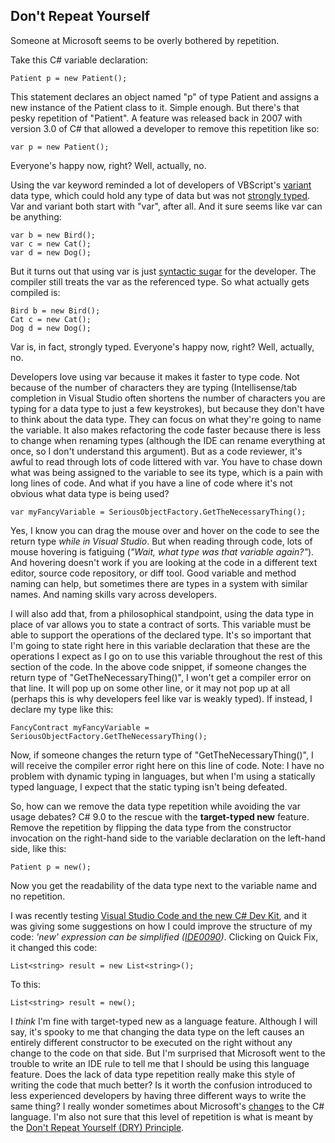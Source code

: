 ## Don't Repeat Yourself

Someone at Microsoft seems to be overly bothered by repetition.

Take this C# variable declaration:

`Patient p = new Patient();`

This statement declares an object named "p" of type Patient and assigns a new instance of the Patient class to it. Simple enough. But there's that pesky repetition of "Patient". A feature was released back in 2007 with version 3.0 of C# that allowed a developer to remove this repetition like so:

`var p = new Patient();`

Everyone's happy now, right? Well, actually, no.

Using the var keyword reminded a lot of developers of VBScript's [variant](https://www.csidata.com/custserv/onlinehelp/VBSdocs/VBS6.HTM) data type, which could hold any type of data but was not [strongly typed](https://stackoverflow.com/questions/3376252/what-are-the-benefits-and-drawbacks-of-a-weakly-typed-language). Var and variant both start with "var", after all. And it sure seems like var can be anything:

`var b = new Bird();`  
`var c = new Cat();`  
`var d = new Dog();`

But it turns out that using var is just [syntactic sugar](https://en.wikipedia.org/wiki/Syntactic_sugar) for the developer. The compiler still treats the var as the referenced type. So what actually gets compiled is:

`Bird b = new Bird();`  
`Cat c = new Cat();`  
`Dog d = new Dog();`

Var is, in fact, strongly typed. Everyone's happy now, right? Well, actually, no.

Developers love using var because it makes it faster to type code. Not because of the number of characters they are typing (Intellisense/tab completion in Visual Studio often shortens the number of characters you are typing for a data type to just a few keystrokes), but because they don't have to think about the data type. They can focus on what they're going to name the variable. It also makes refactoring the code faster because there is less to change when renaming types (although the IDE can rename everything at once, so I don't understand this argument). But as a code reviewer, it's awful to read through lots of code littered with var. You have to chase down what was being assigned to the variable to see its type, which is a pain with long lines of code. And what if you have a line of code where it's not obvious what data type is being used?

`var myFancyVariable = SeriousObjectFactory.GetTheNecessaryThing();`

Yes, I know you can drag the mouse over and hover on the code to see the return type *while in Visual Studio*. But when reading through code, lots of mouse hovering is fatiguing (*"Wait, what type was that variable again?"*). And hovering doesn't work if you are looking at the code in a different text editor, source code repository, or diff tool. Good variable and method naming can help, but sometimes there are types in a system with similar names. And naming skills vary across developers.

I will also add that, from a philosophical standpoint, using the data type in place of var allows you to state a contract of sorts. This variable must be able to support the operations of the declared type. It's so important that I'm going to state right here in this variable declaration that these are the operations I expect as I go on to use this variable throughout the rest of this section of the code. In the above code snippet, if someone changes the return type of "GetTheNecessaryThing()", I won't get a compiler error on that line. It will pop up on some other line, or it may not pop up at all (perhaps this is why developers feel like var is weakly typed). If instead, I declare my type like this:

`FancyContract myFancyVariable = SeriousObjectFactory.GetTheNecessaryThing();`

Now, if someone changes the return type of "GetTheNecessaryThing()", I will receive the compiler error right here on this line of code. Note: I have no problem with dynamic typing in languages, but when I'm using a statically typed language, I expect that the static typing isn't being defeated.

So, how can we remove the data type repetition while avoiding the var usage debates? C# 9.0 to the rescue with the **target-typed new** feature. Remove the repetition by flipping the data type from the constructor invocation on the right-hand side to the variable declaration on the left-hand side, like this:

`Patient p = new();`

Now you get the readability of the data type next to the variable name and no repetition.

I was recently testing [Visual Studio Code and the new C# Dev Kit](https://www.matthewyancer.com/2023/10/21/csharp-and-dotnet-news-updates.html), and it was giving some suggestions on how I could improve the structure of my code: *'new' expression can be simplified ([IDE0090](https://learn.microsoft.com/en-us/dotnet/fundamentals/code-analysis/style-rules/ide0090))*. Clicking on Quick Fix, it changed this code:

`List<string> result = new List<string>();`

To this:

`List<string> result = new();`

I *think* I'm fine with target-typed new as a language feature. Although I will say, it's spooky to me that changing the data type on the left causes an entirely different constructor to be executed on the right without any change to the code on that side. But I'm surprised that Microsoft went to the trouble to write an IDE rule to tell me that I should be using this language feature. Does the lack of data type repetition really make this style of writing the code that much better? Is it worth the confusion introduced to less experienced developers by having three different ways to write the same thing? I really wonder sometimes about Microsoft's [changes](https://learn.microsoft.com/en-us/dotnet/csharp/programming-guide/classes-and-structs/instance-constructors#primary-constructors) to the C# language. I'm also not sure that this level of repetition is what is meant by the [Don't Repeat Yourself (DRY) Principle](https://en.wikipedia.org/wiki/Don%27t_repeat_yourself).
